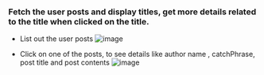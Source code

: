 ### Fetch the user posts and display titles, get more details related to the title when clicked on the title.

- List out the user posts
  ![image](https://user-images.githubusercontent.com/2658837/114648715-2254ae80-9c94-11eb-990d-f131111b829a.png)

- Click on one of the posts, to see details like author name , catchPhrase, post title and post contents
  ![image](https://user-images.githubusercontent.com/2658837/114648849-57610100-9c94-11eb-8b21-437277fb1e31.png)
